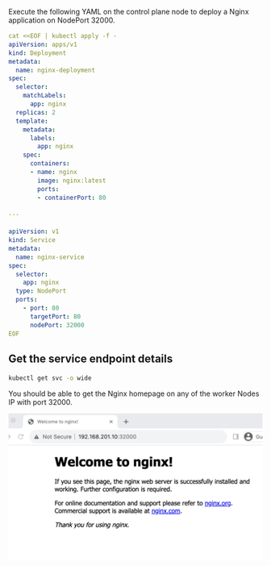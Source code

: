 Execute the following YAML on the control plane node to deploy a Nginx application on NodePort 32000.

``` yaml
cat <<EOF | kubectl apply -f -
apiVersion: apps/v1
kind: Deployment
metadata:
  name: nginx-deployment
spec:
  selector:
    matchLabels:
      app: nginx
  replicas: 2
  template:
    metadata:
      labels:
        app: nginx
    spec:
      containers:
      - name: nginx
        image: nginx:latest
        ports:
        - containerPort: 80

---

apiVersion: v1
kind: Service
metadata:
  name: nginx-service
spec:
  selector:
    app: nginx
  type: NodePort
  ports:
    - port: 80
      targetPort: 80
      nodePort: 32000
EOF
```

## Get the service endpoint details
```bash
kubectl get svc -o wide
```
You should be able to get the Nginx homepage on any of the worker Nodes IP with port 32000.

![validateCluster](https://github.com/vamsikrishna2049/Kubernetes/blob/5dfd5cc35d43508179055558b2b659a2369d89bc/Nodes/images/validateCluster.png)

